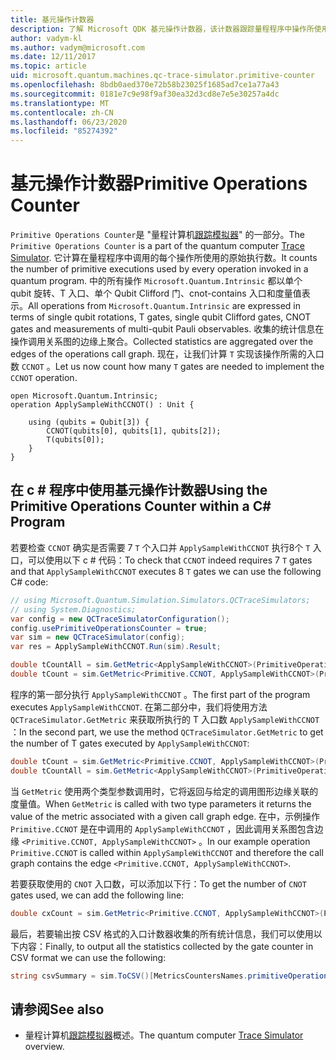 ```yaml
---
title: 基元操作计数器
description: 了解 Microsoft QDK 基元操作计数器，该计数器跟踪量程程序中操作所使用的原始执行数。
author: vadym-kl
ms.author: vadym@microsoft.com
ms.date: 12/11/2017
ms.topic: article
uid: microsoft.quantum.machines.qc-trace-simulator.primitive-counter
ms.openlocfilehash: 8bdb0aed370e72b58b23025f1685ad7ce1a77a43
ms.sourcegitcommit: 0181e7c9e98f9af30ea32d3cd8e7e5e30257a4dc
ms.translationtype: MT
ms.contentlocale: zh-CN
ms.lasthandoff: 06/23/2020
ms.locfileid: "85274392"
---
```

# <a name="primitive-operations-counter"></a><span data-ttu-id="b3fa4-103">基元操作计数器</span><span class="sxs-lookup"><span data-stu-id="b3fa4-103">Primitive Operations Counter</span></span>  

<span data-ttu-id="b3fa4-104">`Primitive Operations Counter`是 "量程计算机[跟踪模拟器](xref:microsoft.quantum.machines.qc-trace-simulator.intro)" 的一部分。</span><span class="sxs-lookup"><span data-stu-id="b3fa4-104">The `Primitive Operations Counter` is a part of the quantum computer [Trace Simulator](xref:microsoft.quantum.machines.qc-trace-simulator.intro).</span></span> <span data-ttu-id="b3fa4-105">它计算在量程程序中调用的每个操作所使用的原始执行数。</span><span class="sxs-lookup"><span data-stu-id="b3fa4-105">It counts the number of primitive executions used by every operation invoked in a quantum program.</span></span> <span data-ttu-id="b3fa4-106">中的所有操作 `Microsoft.Quantum.Intrinsic` 都以单个 qubit 旋转、T 入口、单个 Qubit Clifford 门、cnot-contains 入口和度量值表示。</span><span class="sxs-lookup"><span data-stu-id="b3fa4-106">All operations from `Microsoft.Quantum.Intrinsic` are expressed in terms of single qubit rotations, T gates, single qubit Clifford gates, CNOT gates and measurements of multi-qubit Pauli observables.</span></span> <span data-ttu-id="b3fa4-107">收集的统计信息在操作调用关系图的边缘上聚合。</span><span class="sxs-lookup"><span data-stu-id="b3fa4-107">Collected statistics are aggregated over the edges of the operations call graph.</span></span> <span data-ttu-id="b3fa4-108">现在，让我们计算 `T` 实现该操作所需的入口数 `CCNOT` 。</span><span class="sxs-lookup"><span data-stu-id="b3fa4-108">Let us now count how many `T` gates are needed to implement the `CCNOT` operation.</span></span> 

```qsharp
open Microsoft.Quantum.Intrinsic;
operation ApplySampleWithCCNOT() : Unit {

    using (qubits = Qubit[3]) {
        CCNOT(qubits[0], qubits[1], qubits[2]);
        T(qubits[0]);
    } 
}
```

## <a name="using-the-primitive-operations-counter-within-a-c-program"></a><span data-ttu-id="b3fa4-109">在 c # 程序中使用基元操作计数器</span><span class="sxs-lookup"><span data-stu-id="b3fa4-109">Using the Primitive Operations Counter within a C# Program</span></span>

<span data-ttu-id="b3fa4-110">若要检查 `CCNOT` 确实是否需要 7 `T` 个入口并 `ApplySampleWithCCNOT` 执行8个 `T` 入口，可以使用以下 c # 代码：</span><span class="sxs-lookup"><span data-stu-id="b3fa4-110">To check that `CCNOT` indeed requires 7 `T` gates and that `ApplySampleWithCCNOT` executes 8 `T` gates we can use the following C# code:</span></span>

```csharp 
// using Microsoft.Quantum.Simulation.Simulators.QCTraceSimulators;
// using System.Diagnostics;
var config = new QCTraceSimulatorConfiguration();
config.usePrimitiveOperationsCounter = true;
var sim = new QCTraceSimulator(config);
var res = ApplySampleWithCCNOT.Run(sim).Result;

double tCountAll = sim.GetMetric<ApplySampleWithCCNOT>(PrimitiveOperationsGroupsNames.T);
double tCount = sim.GetMetric<Primitive.CCNOT, ApplySampleWithCCNOT>(PrimitiveOperationsGroupsNames.T);
```

<span data-ttu-id="b3fa4-111">程序的第一部分执行 `ApplySampleWithCCNOT` 。</span><span class="sxs-lookup"><span data-stu-id="b3fa4-111">The first part of the program executes `ApplySampleWithCCNOT`.</span></span> <span data-ttu-id="b3fa4-112">在第二部分中，我们将使用方法 `QCTraceSimulator.GetMetric` 来获取所执行的 T 入口数 `ApplySampleWithCCNOT` ：</span><span class="sxs-lookup"><span data-stu-id="b3fa4-112">In the second part, we use the method `QCTraceSimulator.GetMetric` to get the number of T gates executed by `ApplySampleWithCCNOT`:</span></span> 

```csharp
double tCount = sim.GetMetric<Primitive.CCNOT, ApplySampleWithCCNOT>(PrimitiveOperationsGroupsNames.T);
double tCountAll = sim.GetMetric<ApplySampleWithCCNOT>(PrimitiveOperationsGroupsNames.T);
```

<span data-ttu-id="b3fa4-113">当 `GetMetric` 使用两个类型参数调用时，它将返回与给定的调用图形边缘关联的度量值。</span><span class="sxs-lookup"><span data-stu-id="b3fa4-113">When `GetMetric` is called with two type parameters it returns the value of the metric associated with a given call graph edge.</span></span> <span data-ttu-id="b3fa4-114">在中，示例操作 `Primitive.CCNOT` 是在中调用的 `ApplySampleWithCCNOT` ，因此调用关系图包含边缘 `<Primitive.CCNOT, ApplySampleWithCCNOT>` 。</span><span class="sxs-lookup"><span data-stu-id="b3fa4-114">In our example operation `Primitive.CCNOT` is called within `ApplySampleWithCCNOT` and therefore the call graph contains the edge `<Primitive.CCNOT, ApplySampleWithCCNOT>`.</span></span> 

<span data-ttu-id="b3fa4-115">若要获取使用的 `CNOT` 入口数，可以添加以下行：</span><span class="sxs-lookup"><span data-stu-id="b3fa4-115">To get the number of `CNOT` gates used, we can add the following line:</span></span>
```csharp
double cxCount = sim.GetMetric<Primitive.CCNOT, ApplySampleWithCCNOT>(PrimitiveOperationsGroupsNames.CX);
```

<span data-ttu-id="b3fa4-116">最后，若要输出按 CSV 格式的入口计数器收集的所有统计信息，我们可以使用以下内容：</span><span class="sxs-lookup"><span data-stu-id="b3fa4-116">Finally, to output all the statistics collected by the gate counter in CSV format we can use the following:</span></span>
```csharp
string csvSummary = sim.ToCSV()[MetricsCountersNames.primitiveOperationsCounter];
```

## <a name="see-also"></a><span data-ttu-id="b3fa4-117">请参阅</span><span class="sxs-lookup"><span data-stu-id="b3fa4-117">See also</span></span> ##

- <span data-ttu-id="b3fa4-118">量程计算机[跟踪模拟器](xref:microsoft.quantum.machines.qc-trace-simulator.intro)概述。</span><span class="sxs-lookup"><span data-stu-id="b3fa4-118">The quantum computer [Trace Simulator](xref:microsoft.quantum.machines.qc-trace-simulator.intro) overview.</span></span>
